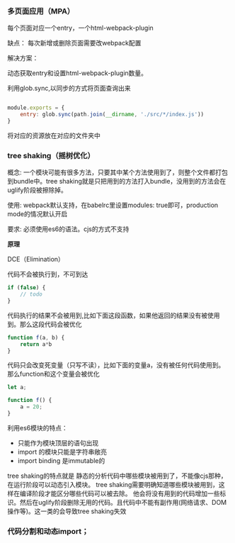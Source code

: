 ### 多页面应用（MPA）
每个页面对应一个entry，一个html-webpack-plugin

缺点： 每次新增或删除页面需要改webpack配置

解决方案：

动态获取entry和设置html-webpack-plugin数量。

利用glob.sync,以同步的方式将页面查询出来
```js

module.exports = {
    entry: glob.sync(path.join(__dirname, './src/*/index.js'))
}
```

将对应的资源放在对应的文件夹中


### tree shaking（摇树优化）

概念: 一个模块可能有很多方法，只要其中某个方法使用到了，则整个文件都打包到bundle中。tree shaking就是只把用到的方法打入bundle，没用到的方法会在uglify阶段被擦除掉。

使用: webpack默认支持，在babelrc里设置modules: true即可，production mode的情况默认开启

要求: 必须使用es6的语法。cjs的方式不支持

**原理**

DCE（Elimination）

代码不会被执行到，不可到达
```js
if (false) {
    // todo
}
```

代码执行的结果不会被用到,比如下面这段函数，如果他返回的结果没有被使用到。那么这段代码会被优化
```js
function f(a, b) {
    return a*b
}
```

代码只会改变死变量（只写不读），比如下面的变量a，没有被任何代码使用到。那么function和这个变量会被优化
```js
let a;

function f() {
    a = 20;
}
```

利用es6模块的特点：
- 只能作为模块顶层的语句出现
- import 的模块只能是字符串敞亮
- import binding 是immutable的

tree shaking的特点就是 静态的分析代码中哪些模块被用到了，不能像cjs那种，在运行阶段可以动态引入模块。
tree shaking需要明确知道哪些模块被用到，这样在编译阶段才能区分哪些代码可以被去除。
他会将没有用到的代码增加一些标识。然后在uglify阶段删除无用的代码。且代码中不能有副作用(网络请求、DOM操作等)。这一类的会导致tree shaking失效


### 代码分割和动态import；
